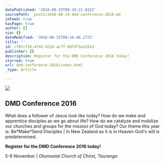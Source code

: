 ```yaml
---
datePublished: '2016-08-25T08:19:21.032Z'
sourcePath: _posts/2016-08-14-dmd-conference-2016.md
inFeed: true
hasPage: true
author: []
via: {}
dateModified: '2016-08-25T08:16:48.272Z'
title: ''
id: c787cf36-4f4d-4218-ac7f-88fd75a1281d
publisher: {}
description: Register for the DMD Conference 2016 today!
starred: true
url: dmd-conference-2016/index.html
_type: Article

---
```

![](https://the-grid-user-content.s3-us-west-2.amazonaws.com/2355ce3b-c4ee-40ae-b847-b539a4a61395.png)

<article style=""><h1>DMD Conference 2016</h1><p>What does a follower of Jesus look like today? How do we make and apprentice disciples as we go about life? How do we catalyze and mobilize our churches and groups for the mission of God today? Our theme this year is: Be*Make*Send Disciples | In New Zealand as it is in Heaven God's will is predetermined.</p></article>

**Register for the DMD Conference 2016 today!**

5-6 November | _Otumoetai Church of Christ, Tauranga_